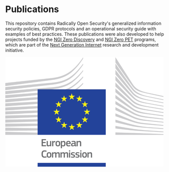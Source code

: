 # Publications

This repository contains Radically Open Security's generalized information security policies, GDPR protocols and an operational security guide with examples of best practices. These publications were also developed to help projects funded by the [NGI Zero Discovery](https://nlnet.nl/discovery) and [NGI Zero PET](https://nlnet.nl/PET) programs, which are part of the [Next Generation Internet](https://www.ngi.eu/) research and development initiative.


![Supported by](https://github.com/radicallyopensecurity/publications/blob/Add-infosec-policies/graphics/logo_ce-en-rvb-hr-small.jpg)

